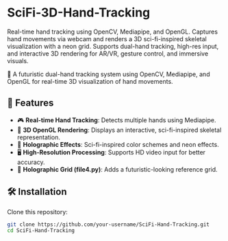 # SciFi-3D-Hand-Tracking
Real-time hand tracking using OpenCV, Mediapipe, and OpenGL. Captures hand movements via webcam and renders a 3D sci-fi-inspired skeletal visualization with a neon grid. Supports dual-hand tracking, high-res input, and interactive 3D rendering for AR/VR, gesture control, and immersive visuals. 

🚀 A futuristic dual-hand tracking system using OpenCV, Mediapipe, and OpenGL for real-time 3D visualization of hand movements.

## 📌 Features
- 🎮 **Real-time Hand Tracking**: Detects multiple hands using Mediapipe.
- 🔷 **3D OpenGL Rendering**: Displays an interactive, sci-fi-inspired skeletal representation.
- 🎨 **Holographic Effects**: Sci-fi-inspired color schemes and neon effects.
- 🖥️ **High-Resolution Processing**: Supports HD video input for better accuracy.
- 🔳 **Holographic Grid (file4.py)**: Adds a futuristic-looking reference grid.

## 🛠️ Installation
Clone this repository:
```sh
git clone https://github.com/your-username/SciFi-Hand-Tracking.git
cd SciFi-Hand-Tracking

